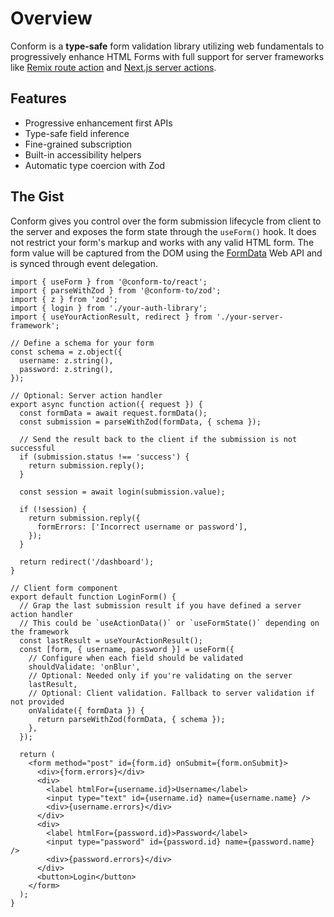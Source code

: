 # Overview

Conform is a **type-safe** form validation library utilizing web fundamentals to progressively enhance HTML Forms with full support for server frameworks like [Remix route action](https://remix.run/docs/en/main/discussion/data-flow#route-action) and [Next.js server actions](https://nextjs.org/docs/app/building-your-application/data-fetching/server-actions-and-mutations).

## Features

- Progressive enhancement first APIs
- Type-safe field inference
- Fine-grained subscription
- Built-in accessibility helpers
- Automatic type coercion with Zod

## The Gist

Conform gives you control over the form submission lifecycle from client to the server and exposes the form state through the `useForm()` hook. It does not restrict your form's markup and works with any valid HTML form. The form value will be captured from the DOM using the [FormData](https://developer.mozilla.org/en-US/docs/Web/API/FormData) Web API and is synced through event delegation.

```tsx
import { useForm } from '@conform-to/react';
import { parseWithZod } from '@conform-to/zod';
import { z } from 'zod';
import { login } from './your-auth-library';
import { useYourActionResult, redirect } from './your-server-framework';

// Define a schema for your form
const schema = z.object({
  username: z.string(),
  password: z.string(),
});

// Optional: Server action handler
export async function action({ request }) {
  const formData = await request.formData();
  const submission = parseWithZod(formData, { schema });

  // Send the result back to the client if the submission is not successful
  if (submission.status !== 'success') {
    return submission.reply();
  }

  const session = await login(submission.value);

  if (!session) {
    return submission.reply({
      formErrors: ['Incorrect username or password'],
    });
  }

  return redirect('/dashboard');
}

// Client form component
export default function LoginForm() {
  // Grap the last submission result if you have defined a server action handler
  // This could be `useActionData()` or `useFormState()` depending on the framework
  const lastResult = useYourActionResult();
  const [form, { username, password }] = useForm({
    // Configure when each field should be validated
    shouldValidate: 'onBlur',
    // Optional: Needed only if you're validating on the server
    lastResult,
    // Optional: Client validation. Fallback to server validation if not provided
    onValidate({ formData }) {
      return parseWithZod(formData, { schema });
    },
  });

  return (
    <form method="post" id={form.id} onSubmit={form.onSubmit}>
      <div>{form.errors}</div>
      <div>
        <label htmlFor={username.id}>Username</label>
        <input type="text" id={username.id} name={username.name} />
        <div>{username.errors}</div>
      </div>
      <div>
        <label htmlFor={password.id}>Password</label>
        <input type="password" id={password.id} name={password.name} />
        <div>{password.errors}</div>
      </div>
      <button>Login</button>
    </form>
  );
}
```
